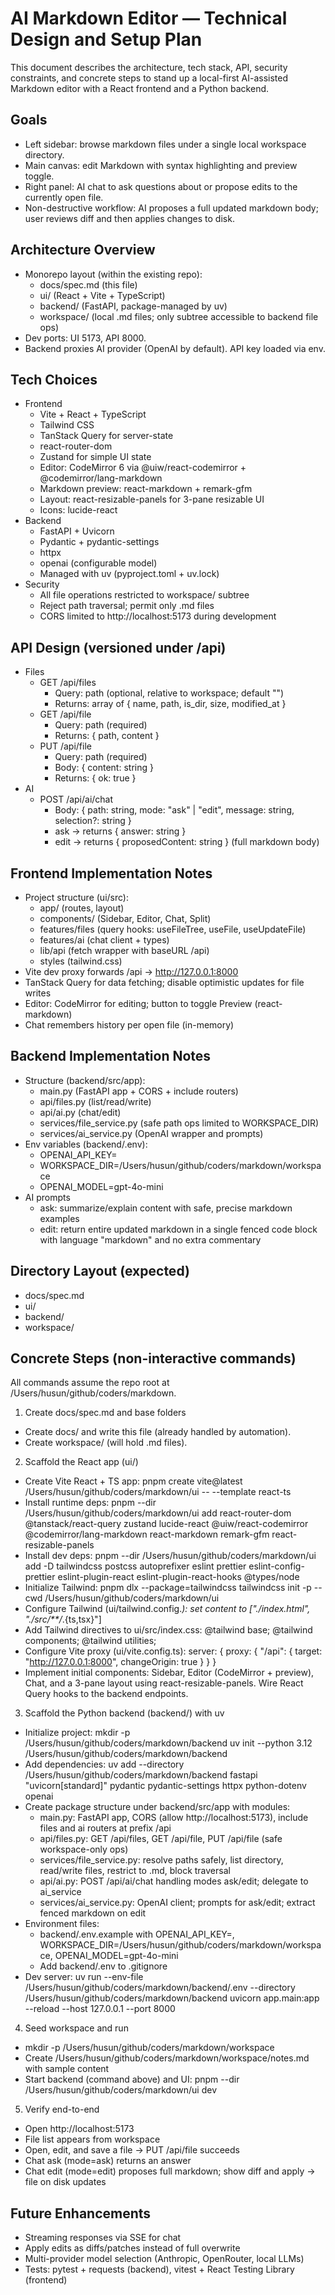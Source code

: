 # AI Markdown Editor — Technical Design and Setup Plan

This document describes the architecture, tech stack, API, security constraints, and concrete steps to stand up a local-first AI-assisted Markdown editor with a React frontend and a Python backend.

## Goals
- Left sidebar: browse markdown files under a single local workspace directory.
- Main canvas: edit Markdown with syntax highlighting and preview toggle.
- Right panel: AI chat to ask questions about or propose edits to the currently open file.
- Non-destructive workflow: AI proposes a full updated markdown body; user reviews diff and then applies changes to disk.

## Architecture Overview
- Monorepo layout (within the existing repo):
  - docs/spec.md (this file)
  - ui/ (React + Vite + TypeScript)
  - backend/ (FastAPI, package-managed by uv)
  - workspace/ (local .md files; only subtree accessible to backend file ops)
- Dev ports: UI 5173, API 8000.
- Backend proxies AI provider (OpenAI by default). API key loaded via env.

## Tech Choices
- Frontend
  - Vite + React + TypeScript
  - Tailwind CSS
  - TanStack Query for server-state
  - react-router-dom
  - Zustand for simple UI state
  - Editor: CodeMirror 6 via @uiw/react-codemirror + @codemirror/lang-markdown
  - Markdown preview: react-markdown + remark-gfm
  - Layout: react-resizable-panels for 3-pane resizable UI
  - Icons: lucide-react
- Backend
  - FastAPI + Uvicorn
  - Pydantic + pydantic-settings
  - httpx
  - openai (configurable model)
  - Managed with uv (pyproject.toml + uv.lock)
- Security
  - All file operations restricted to workspace/ subtree
  - Reject path traversal; permit only .md files
  - CORS limited to http://localhost:5173 during development

## API Design (versioned under /api)
- Files
  - GET /api/files
    - Query: path (optional, relative to workspace; default "")
    - Returns: array of { name, path, is_dir, size, modified_at }
  - GET /api/file
    - Query: path (required)
    - Returns: { path, content }
  - PUT /api/file
    - Query: path (required)
    - Body: { content: string }
    - Returns: { ok: true }
- AI
  - POST /api/ai/chat
    - Body: { path: string, mode: "ask" | "edit", message: string, selection?: string }
    - ask → returns { answer: string }
    - edit → returns { proposedContent: string } (full markdown body)

## Frontend Implementation Notes
- Project structure (ui/src):
  - app/ (routes, layout)
  - components/ (Sidebar, Editor, Chat, Split)
  - features/files (query hooks: useFileTree, useFile, useUpdateFile)
  - features/ai (chat client + types)
  - lib/api (fetch wrapper with baseURL /api)
  - styles (tailwind.css)
- Vite dev proxy forwards /api → http://127.0.0.1:8000
- TanStack Query for data fetching; disable optimistic updates for file writes
- Editor: CodeMirror for editing; button to toggle Preview (react-markdown)
- Chat remembers history per open file (in-memory)

## Backend Implementation Notes
- Structure (backend/src/app):
  - main.py (FastAPI app + CORS + include routers)
  - api/files.py (list/read/write)
  - api/ai.py (chat/edit)
  - services/file_service.py (safe path ops limited to WORKSPACE_DIR)
  - services/ai_service.py (OpenAI wrapper and prompts)
- Env variables (backend/.env):
  - OPENAI_API_KEY=
  - WORKSPACE_DIR=/Users/husun/github/coders/markdown/workspace
  - OPENAI_MODEL=gpt-4o-mini
- AI prompts
  - ask: summarize/explain content with safe, precise markdown examples
  - edit: return entire updated markdown in a single fenced code block with language "markdown" and no extra commentary

## Directory Layout (expected)
- docs/spec.md
- ui/
- backend/
- workspace/

## Concrete Steps (non-interactive commands)

All commands assume the repo root at /Users/husun/github/coders/markdown.

1) Create docs/spec.md and base folders
- Create docs/ and write this file (already handled by automation).
- Create workspace/ (will hold .md files).

2) Scaffold the React app (ui/)
- Create Vite React + TS app:
  pnpm create vite@latest /Users/husun/github/coders/markdown/ui -- --template react-ts
- Install runtime deps:
  pnpm --dir /Users/husun/github/coders/markdown/ui add react-router-dom @tanstack/react-query zustand lucide-react @uiw/react-codemirror @codemirror/lang-markdown react-markdown remark-gfm react-resizable-panels
- Install dev deps:
  pnpm --dir /Users/husun/github/coders/markdown/ui add -D tailwindcss postcss autoprefixer eslint prettier eslint-config-prettier eslint-plugin-react eslint-plugin-react-hooks @types/node
- Initialize Tailwind:
  pnpm dlx --package=tailwindcss tailwindcss init -p --cwd /Users/husun/github/coders/markdown/ui
- Configure Tailwind (ui/tailwind.config.*): set content to ["./index.html", "./src/**/*.{ts,tsx}"]
- Add Tailwind directives to ui/src/index.css:
  @tailwind base; @tailwind components; @tailwind utilities;
- Configure Vite proxy (ui/vite.config.ts):
  server: { proxy: { "/api": { target: "http://127.0.0.1:8000", changeOrigin: true } } }
- Implement initial components: Sidebar, Editor (CodeMirror + preview), Chat, and a 3-pane layout using react-resizable-panels. Wire React Query hooks to the backend endpoints.

3) Scaffold the Python backend (backend/) with uv
- Initialize project:
  mkdir -p /Users/husun/github/coders/markdown/backend
  uv init --python 3.12 /Users/husun/github/coders/markdown/backend
- Add dependencies:
  uv add --directory /Users/husun/github/coders/markdown/backend fastapi "uvicorn[standard]" pydantic pydantic-settings httpx python-dotenv openai
- Create package structure under backend/src/app with modules:
  - main.py: FastAPI app, CORS (allow http://localhost:5173), include files and ai routers at prefix /api
  - api/files.py: GET /api/files, GET /api/file, PUT /api/file (safe workspace-only ops)
  - services/file_service.py: resolve paths safely, list directory, read/write files, restrict to .md, block traversal
  - api/ai.py: POST /api/ai/chat handling modes ask/edit; delegate to ai_service
  - services/ai_service.py: OpenAI client; prompts for ask/edit; extract fenced markdown on edit
- Environment files:
  - backend/.env.example with OPENAI_API_KEY=, WORKSPACE_DIR=/Users/husun/github/coders/markdown/workspace, OPENAI_MODEL=gpt-4o-mini
  - Add backend/.env to .gitignore
- Dev server:
  uv run --env-file /Users/husun/github/coders/markdown/backend/.env --directory /Users/husun/github/coders/markdown/backend uvicorn app.main:app --reload --host 127.0.0.1 --port 8000

4) Seed workspace and run
- mkdir -p /Users/husun/github/coders/markdown/workspace
- Create /Users/husun/github/coders/markdown/workspace/notes.md with sample content
- Start backend (command above) and UI:
  pnpm --dir /Users/husun/github/coders/markdown/ui dev

5) Verify end-to-end
- Open http://localhost:5173
- File list appears from workspace
- Open, edit, and save a file → PUT /api/file succeeds
- Chat ask (mode=ask) returns an answer
- Chat edit (mode=edit) proposes full markdown; show diff and apply → file on disk updates

## Future Enhancements
- Streaming responses via SSE for chat
- Apply edits as diffs/patches instead of full overwrite
- Multi-provider model selection (Anthropic, OpenRouter, local LLMs)
- Tests: pytest + requests (backend), vitest + React Testing Library (frontend)
